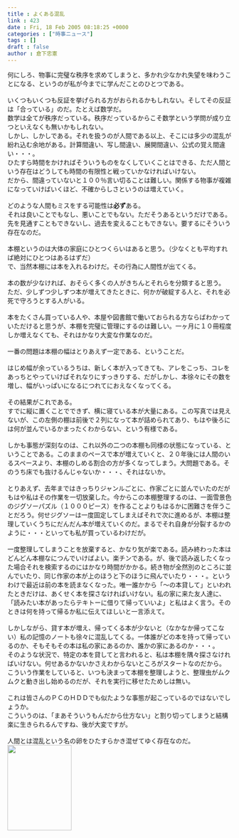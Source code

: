 ```yaml
---
title : よくある混乱
link : 423
date : Fri, 18 Feb 2005 08:18:25 +0000
categories : ["時事ニュース"]
tags : []
draft : false
author : 倉下忠憲
---
```


何にしろ、物事に完璧な秩序を求めてしまうと、多かれ少なかれ失望を味わうことになる、というのが私が今までに学んだことのひとつである。<BR><BR>いくつもいくつも反証を挙げられる方がおられるかもしれない。そしてその反証は「合っている」のだ。たとえば数学だ。<BR>数学は全てが秩序だっている。秩序だっているからこそ数学という学問が成り立つといえなくも無いかもしれない。<BR>しかし、しかしである。それを扱うのが人間である以上、そこには多少の混乱が紛れ込む余地がある。計算間違い、写し間違い、展開間違い、公式の覚え間違い・・・。<BR>ひたすら時間をかければそういうものをなくしていくことはできる、ただ人間という存在はどうしても時間の有限性と戦っていかなければいけない。<BR>だから、間違っていないと１００％言い切ることは難しい。関係する物事が複雑になっていけばいくほど、不確からしさというのは増えていく。<BR><BR>どのような人間もミスをする可能性は<B>必ず</B>ある。<BR>それは良いことでもなし、悪いことでもない。ただそうあるというだけである。<BR>先を見通すこともできないし、過去を変えることもできない。要するにそういう存在なのだ。<BR><BR>本棚というのは大体の家庭にひとつくらいはあると思う。（少なくとも平均すれば絶対にひとつはあるはずだ）<BR>で、当然本棚には本を入れるわけだ。その行為に人間性が出てくる。<BR><BR>本の数が少なければ、おそらく多くの人がきちんとそれらを分類すると思う。<BR>ただ、少しずつ少しずつ本が増えてきたときに、何かが破綻する人と、それを必死で守ろうとする人がいる。<BR><BR>本をたくさん買っている人や、本屋や図書館で働いておられる方ならばわかっていただけると思うが、本棚を完璧に管理にするのは難しい。一ヶ月に１０冊程度しか増えなくても、それはかなり大変な作業なのだ。<BR><BR>一番の問題は本棚の幅はとりあえず一定である、ということだ。<BR><BR>はじめ幅が余っているうちは、新しく本が入ってきても、アレをこっち、コレをあっちとやっていけばそれなりにすっきりする、だがしかし、本徐々にその数を増し、幅がいっぱいになるにつれてにおえなくなってくる。<br><br>その結果がこれである。<BR>すでに縦に置くことでできず、横に寝ている本が大量にある。この写真では見えないが、この左側の棚は前後で２列になって本が詰められてあり、もはや後ろには何が並んでいるかまったくわからない、という有様である。<BR><BR>しかも事態が深刻なのは、これ以外の二つの本棚も同様の状態になっている、ということである。このままのペースで本が増えていくと、２０年後には人間のいるスペースより、本棚のしめる割合の方が多くなってしまう。大問題である。そのうち床でも抜けるんじゃないか・・・、それはないか。<BR><BR>とりあえず、去年まではきっちりジャンルごとに、作家ごとに並んでいたのだがもはや私はその作業を一切放棄した。今からこの本棚整理するのは、一面雪景色のジグソーパズル（１０００ピース）を作ることよりもはるかに困難さを伴うことだろう。何せジグソーは一度固定してしまえばそれで次に進めるが、本棚は整理していくうちにだんだん本が増えていくのだ。まるでそれ自身が分裂するかのように・・・といっても私が買っているわけだが。<BR><BR>一度整理してしまうことを放棄すると、かなり気が楽である。読み終わった本はどんどん本棚なにつんでいけばよい。楽チンである。が、後で読み返したくなった場合それを検索するのにはかなり時間がかかる。続き物が全然別のところに並んでいたり、同じ作家の本が上のほうと下のほうに飛んでいたり・・・。というわけで最近は前の本を読まなくなった。唯一誰かから「～の本貸して」といわれたときだけは、あくせく本を探さなければいけない。私の家に来た友人達に、「読みたい本があったらテキトーに借りて帰っていいよ」と私はよく言う。そのときは何を持って帰るか私に伝えてほしいと一言添えて。<BR><BR>しかしながら、貸す本が増え、帰ってくる本が少ないと（なかなか帰ってこない）私の記憶のノートも徐々に混乱してくる。一体誰がどの本を持って帰っているのか、そもそもその本は私の家にあるのか、誰かの家にあるのか・・・。<BR>そのような状況で、特定の本を貸してと言われると、私は本棚を隅々探さなければいけない。何せあるかないかさえわからないところがスタートなのだから。<BR>こういう作業をしていると、いつも決まって本棚を整理しようと、整理虫がムクムクと動き出し始めるのだが、それを実行に移せたためしは無い。<BR><BR>これは皆さんのＰＣのＨＤＤでも似たような事態が起こっているのではないでしょうか。<BR>こういうのは、「まあそういうもんだから仕方ない」と割り切ってしまうと結構楽に生きられるんですね、後が大変ですが。<BR><BR>人間とは混乱という名の卵をひたすらかき混ぜてゆく存在なのだ。<br><img src="/7000/u6947/1000/FI1032103_1E.jpg" width="144" height="192"><br><br>

